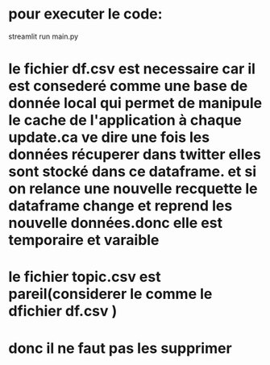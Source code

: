# pour executer le code:
   streamlit run main.py
# le fichier df.csv est necessaire car il est consederé comme une base de donnée local qui permet de manipule le cache de l'application à chaque update.ca ve dire une fois les données récuperer dans twitter elles sont stocké dans ce dataframe. et si on relance une nouvelle recquette le dataframe change et reprend les nouvelle données.donc elle est temporaire et varaible

# le fichier topic.csv est pareil(considerer le comme le dfichier df.csv )
# donc il ne faut pas les supprimer
